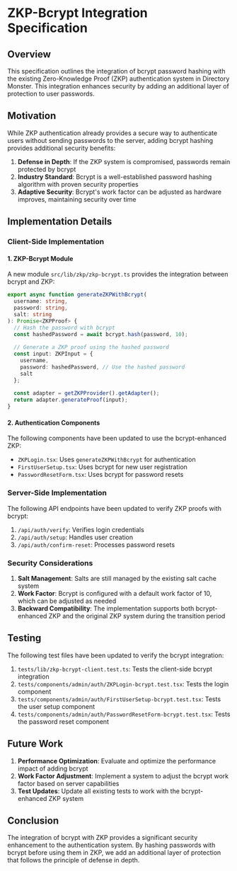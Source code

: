 # ZKP-Bcrypt Integration Specification

## Overview

This specification outlines the integration of bcrypt password hashing with the existing Zero-Knowledge Proof (ZKP) authentication system in Directory Monster. This integration enhances security by adding an additional layer of protection to user passwords.

## Motivation

While ZKP authentication already provides a secure way to authenticate users without sending passwords to the server, adding bcrypt hashing provides additional security benefits:

1. **Defense in Depth**: If the ZKP system is compromised, passwords remain protected by bcrypt
2. **Industry Standard**: Bcrypt is a well-established password hashing algorithm with proven security properties
3. **Adaptive Security**: Bcrypt's work factor can be adjusted as hardware improves, maintaining security over time

## Implementation Details

### Client-Side Implementation

#### 1. ZKP-Bcrypt Module

A new module `src/lib/zkp/zkp-bcrypt.ts` provides the integration between bcrypt and ZKP:

```typescript
export async function generateZKPWithBcrypt(
  username: string,
  password: string,
  salt: string
): Promise<ZKPProof> {
  // Hash the password with bcrypt
  const hashedPassword = await bcrypt.hash(password, 10);
  
  // Generate a ZKP proof using the hashed password
  const input: ZKPInput = { 
    username, 
    password: hashedPassword, // Use the hashed password
    salt 
  };
  
  const adapter = getZKPProvider().getAdapter();
  return adapter.generateProof(input);
}
```

#### 2. Authentication Components

The following components have been updated to use the bcrypt-enhanced ZKP:

- `ZKPLogin.tsx`: Uses `generateZKPWithBcrypt` for authentication
- `FirstUserSetup.tsx`: Uses bcrypt for new user registration
- `PasswordResetForm.tsx`: Uses bcrypt for password resets

### Server-Side Implementation

The following API endpoints have been updated to verify ZKP proofs with bcrypt:

1. `/api/auth/verify`: Verifies login credentials
2. `/api/auth/setup`: Handles user creation
3. `/api/auth/confirm-reset`: Processes password resets

### Security Considerations

1. **Salt Management**: Salts are still managed by the existing salt cache system
2. **Work Factor**: Bcrypt is configured with a default work factor of 10, which can be adjusted as needed
3. **Backward Compatibility**: The implementation supports both bcrypt-enhanced ZKP and the original ZKP system during the transition period

## Testing

The following test files have been updated to verify the bcrypt integration:

1. `tests/lib/zkp-bcrypt-client.test.ts`: Tests the client-side bcrypt integration
2. `tests/components/admin/auth/ZKPLogin-bcrypt.test.tsx`: Tests the login component
3. `tests/components/admin/auth/FirstUserSetup-bcrypt.test.tsx`: Tests the user setup component
4. `tests/components/admin/auth/PasswordResetForm-bcrypt.test.tsx`: Tests the password reset component

## Future Work

1. **Performance Optimization**: Evaluate and optimize the performance impact of adding bcrypt
2. **Work Factor Adjustment**: Implement a system to adjust the bcrypt work factor based on server capabilities
3. **Test Updates**: Update all existing tests to work with the bcrypt-enhanced ZKP system

## Conclusion

The integration of bcrypt with ZKP provides a significant security enhancement to the authentication system. By hashing passwords with bcrypt before using them in ZKP, we add an additional layer of protection that follows the principle of defense in depth.
